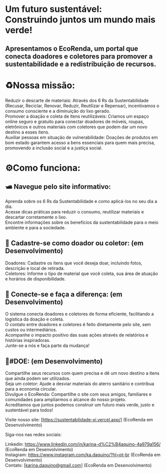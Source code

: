 <h1>Um futuro sustentável:<br>Construindo juntos um mundo mais verde!</h1>
<h2>Apresentamos o EcoRenda, um portal que conecta doadores e coletores para promover a sustentabilidade e a redistribuição de recursos.</h2>

<h1>♻Nossa missão:</h1>
<h3></h3>Reduzir o descarte de materiais: Através dos 6 Rs da Sustentabilidade (Recusar, Reciclar, Renovar, Reduzir, Reutilizar e Repensar), incentivamos o consumo consciente e a diminuição do lixo gerado.<br>
Promover a doação e coleta de itens reutilizáveis: Criamos um espaço online seguro e gratuito para conectar doadores de móveis, roupas, eletrônicos e outros materiais com coletores que podem dar um novo destino a esses itens.<br>
Auxiliar pessoas em situação de vulnerabilidade: Doações de produtos em bom estado garantem acesso a bens essenciais para quem mais precisa, promovendo a inclusão social e a justiça social.<br></h3>

<h1>⚙Como funciona:</h1>
<h2>🛥 Navegue pelo site informativo:</h2>
<p></p>Aprenda sobre os 6 Rs da Sustentabilidade e como aplicá-los no seu dia a dia.<br>
Acesse dicas práticas para reduzir o consumo, reutilizar materiais e descartar corretamente o lixo.<br>
Encontre informações sobre os benefícios da sustentabilidade para o meio ambiente e para a sociedade.<br></h2>

<h2>📝 Cadastre-se como doador ou coletor:   (em Desenvolvimento)</h2>
<p>Doadores: Cadastre os itens que você deseja doar, incluindo fotos, descrição e local de retirada.<br>
Coletores: Informe o tipo de material que você coleta, sua área de atuação e horários de disponibilidade.</p>

<h2>🔌 Conecte-se e faça a diferença:   (em Desenvolvimento)</h2>
<p>O sistema conecta doadores e coletores de forma eficiente, facilitando a logística da doação e coleta.<br>
O contato entre doadores e coletores é feito diretamente pelo site, sem custos ou intermediários.<br>
Acompanhe o impacto positivo das suas ações através de relatórios e histórias inspiradoras.<br>
Junte-se a nós e faça parte da mudança!</p>

<h2>🎁#DOE:   (em Desenvolvimento)</h2> 
<p>Compartilhe seus recursos com quem precisa e dê um novo destino a itens que ainda podem ser utilizados.<br>
Seja um coletor: Ajude a desviar materiais do aterro sanitário e contribua para a economia circular.<br>
Divulgue o EcoRenda: Compartilhe o site com seus amigos, familiares e comunidades para ampliarmos o alcance do nosso projeto.<br>
Acreditamos que juntos podemos construir um futuro mais verde, justo e sustentável para todos!</p>

Visite nosso site: [https://sustentabilidade-xi.vercel.app/] (EcoRenda em Desenvolvimento)<br>

Siga-nos nas redes sociais:

Linkedin: https://www.linkedin.com/in/karina-d%C2%B4aquino-4a979a156/ (EcoRenda em Desenvolvimento)<br>
Instagram: https://www.instagram.com/ka.daquino/?hl=pt-br (EcoRenda em Desenvolvimento)<br>
Contato: [karina.daquino@gmail.com] (EcoRenda em Desenvolvimento)
